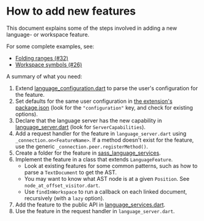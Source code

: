 # How to add new features

This document explains some of the steps involved in adding a new language- or workspace feature.

For some complete examples, see:

- [Folding ranges (#32)](https://github.com/sass/dart-sass-language-server/pull/32/files)
- [Workspace symbols (#26)](https://github.com/sass/dart-sass-language-server/pull/26/files)

A summary of what you need:

1. Extend [language_configuration.dart](../../pkgs/sass_language_services/lib/src/configuration/language_configuration.dart) to parse the user's configuration for the feature.
2. Set defaults for the same user configuration in [the extension's package.json](../../extension/package.json) (look for the `"configuration"` key, and check for existing options).
3. Declare that the language server has the new capability in [language_server.dart](../../pkgs/sass_language_server/lib/src/language_server.dart) (look for `ServerCapabilities`).
4. Add a request handler for the feature in `language_server.dart` using `_connection.on<FeatureName>`. If a method doesn't exist for the feature, use the generic `_connection.peer.registerMethod()`.
5. Create a folder for the feature in [sass_language_services](../../pkgs/sass_language_services/lib/src/features/).
6. Implement the feature in a class that extends `LanguageFeature`.
   - Look at existing features for some common patterns, such as how to parse a `TextDocument` to get the AST.
   - You may want to know what AST node is at a given `Position`. See `node_at_offset_visitor.dart`.
   - Use `findInWorkspace` to run a callback on each linked document, recursively (with a `lazy` option).
7. Add the feature to the public API in [language_services.dart](../../pkgs/sass_language_services/lib/src/language_services.dart).
8. Use the feature in the request handler in `language_server.dart`.
